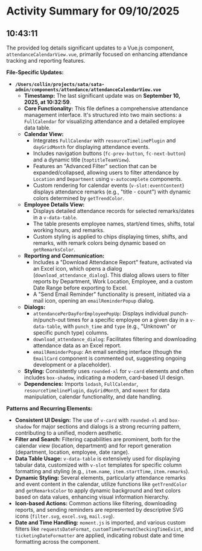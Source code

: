 # Activity Summary for 09/10/2025

## 10:43:11

The provided log details significant updates to a Vue.js component, `attendanceCalendarView.vue`, primarily focused on enhancing attendance tracking and reporting features.

**File-Specific Updates:**

*   **`/Users/collin/projects/sata/sata-admin/components/attendance/attendanceCalendarView.vue`**
    *   **Timestamp:** The last significant update was on **September 10, 2025, at 10:32:59**.
    *   **Core Functionality:** This file defines a comprehensive attendance management interface. It's structured into two main sections: a `FullCalendar` for visualizing attendance and a detailed employee data table.
    *   **Calendar View:**
        *   Integrates `FullCalendar` with `resourceTimelinePlugin` and `dayGridMonth` for displaying attendance events.
        *   Includes navigation buttons (`fc-prev-button`, `fc-next-button`) and a dynamic title (`toptitleTeamView`).
        *   Features an "Advanced Filter" section that can be expanded/collapsed, allowing users to filter attendance by `Location` and `Department` using `v-autocomplete` components.
        *   Custom rendering for calendar events (`v-slot:eventContent`) displays attendance remarks (e.g., "title - count") with dynamic colors determined by `getTrendColor`.
    *   **Employee Details View:**
        *   Displays detailed attendance records for selected remarks/dates in a `v-data-table`.
        *   The table presents employee names, start/end times, shifts, total working hours, and remarks.
        *   Custom styling is applied to chips displaying times, shifts, and remarks, with remark colors being dynamic based on `getRemarksColor`.
    *   **Reporting and Communication:**
        *   Includes a "Download Attendance Report" feature, activated via an Excel icon, which opens a dialog (`download_attendance_dialog`). This dialog allows users to filter reports by Department, Work Location, Employee, and a custom Date Range before exporting to Excel.
        *   A "Send Email Reminder" functionality is present, initiated via a mail icon, opening an `emailReminderPopup` dialog.
    *   **Dialogs:**
        *   `attendancePerDayForEmployeePopUp`: Displays individual punch-in/punch-out times for a specific employee on a given day in a `v-data-table`, with `punch_time` and `type` (e.g., "Unknown" or specific punch type) columns.
        *   `download_attendance_dialog`: Facilitates filtering and downloading attendance data as an Excel report.
        *   `emailReminderPopup`: An email sending interface (though the `EmailCard` component is commented out, suggesting ongoing development or a placeholder).
    *   **Styling:** Consistently uses `rounded-xl` for `v-card` elements and often includes `box-shadow`, indicating a modern, card-based UI design.
    *   **Dependencies:** Imports `lodash`, `FullCalendar`, `resourceTimelinePlugin`, `dayGridMonth`, and `moment` for data manipulation, calendar functionality, and date handling.

**Patterns and Recurring Elements:**

*   **Consistent UI Design:** The use of `v-card` with `rounded-xl` and `box-shadow` for major sections and dialogs is a strong recurring pattern, contributing to a unified, modern aesthetic.
*   **Filter and Search:** Filtering capabilities are prominent, both for the calendar view (location, department) and for report generation (department, location, employee, date range).
*   **Data Table Usage:** `v-data-table` is extensively used for displaying tabular data, customized with `v-slot` templates for specific column formatting and styling (e.g., `item.name`, `item.startTime`, `item.remarks`).
*   **Dynamic Styling:** Several elements, particularly attendance remarks and event content in the calendar, utilize functions like `getTrendColor` and `getRemarksColor` to apply dynamic background and text colors based on data values, enhancing visual information hierarchy.
*   **Icon-based Actions:** Common actions like filtering, downloading reports, and sending reminders are represented by descriptive SVG icons (`filter.svg`, `excel.svg`, `mail.svg`).
*   **Date and Time Handling:** `moment.js` is imported, and various custom filters like `requestsDateFormat`, `customTimeFormatCheckingTimeExist`, and `ticketingDateFormatter` are applied, indicating robust date and time formatting across the component.